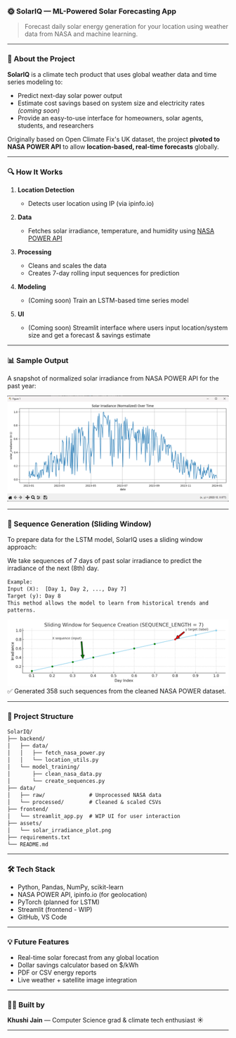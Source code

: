 ### 🌞 SolarIQ — ML-Powered Solar Forecasting App

> Forecast daily solar energy generation for your location using weather data from NASA and machine learning.

---

### 📌 About the Project

**SolarIQ** is a climate tech product that uses global weather data and time series modeling to:

* Predict next-day solar power output
* Estimate cost savings based on system size and electricity rates *(coming soon)*
* Provide an easy-to-use interface for homeowners, solar agents, students, and researchers

Originally based on Open Climate Fix's UK dataset, the project **pivoted to NASA POWER API** to allow **location-based, real-time forecasts** globally.

---

### 🔍 How It Works

1. **Location Detection**
   - Detects user location using IP (via ipinfo.io)

2. **Data**
   - Fetches solar irradiance, temperature, and humidity using [NASA POWER API](https://power.larc.nasa.gov/)

3. **Processing**
   - Cleans and scales the data
   - Creates 7-day rolling input sequences for prediction

4. **Modeling**
   - (Coming soon) Train an LSTM-based time series model

5. **UI**
   - (Coming soon) Streamlit interface where users input location/system size and get a forecast & savings estimate

---

### 📊 Sample Output

A snapshot of normalized solar irradiance from NASA POWER API for the past year:

![Solar Irradiance Plot](assets/solar_irradiance_plot.png)

---

### 🧠 Sequence Generation (Sliding Window)
To prepare data for the LSTM model, SolarIQ uses a sliding window approach:

We take sequences of 7 days of past solar irradiance to predict the irradiance of the next (8th) day.
```
Example:
Input (X):  [Day 1, Day 2, ..., Day 7]
Target (y): Day 8
This method allows the model to learn from historical trends and patterns.
```
![Sequence Diagram](assets/sequence_diagram.png)
✅ Generated 358 such sequences from the cleaned NASA POWER dataset.

---

### 📁 Project Structure

```
SolarIQ/
├── backend/
│   ├── data/
│   │   ├── fetch_nasa_power.py
│   │   └── location_utils.py
│   └── model_training/
│       ├── clean_nasa_data.py
│       └── create_sequences.py
├── data/
│   ├── raw/              # Unprocessed NASA data
│   └── processed/        # Cleaned & scaled CSVs
├── frontend/
│   └── streamlit_app.py  # WIP UI for user interaction
├── assets/
│   └── solar_irradiance_plot.png
├── requirements.txt
└── README.md
```

---

### 🛠️ Tech Stack

* Python, Pandas, NumPy, scikit-learn
* NASA POWER API, ipinfo.io (for geolocation)
* PyTorch (planned for LSTM)
* Streamlit (frontend - WIP)
* GitHub, VS Code

---

### 💡 Future Features

* Real-time solar forecast from any global location
* Dollar savings calculator based on $/kWh
* PDF or CSV energy reports
* Live weather + satellite image integration

---

### 🙋‍♀️ Built by

**Khushi Jain** — Computer Science grad & climate tech enthusiast ☀️

---
